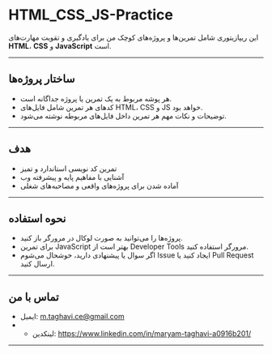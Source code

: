 # HTML_CSS_JS-Practice

این ریپازیتوری شامل تمرین‌ها و پروژه‌های کوچک من برای یادگیری و تقویت مهارت‌های **HTML**، **CSS** و **JavaScript** است.

---

## ساختار پروژه‌ها

- هر پوشه مربوط به یک تمرین یا پروژه جداگانه است.
- کدهای هر تمرین شامل فایل‌های HTML، CSS و JS خواهد بود.
- توضیحات و نکات مهم هر تمرین داخل فایل‌های مربوطه نوشته می‌شود.

---

## هدف

- تمرین کد نویسی استاندارد و تمیز  
- آشنایی با مفاهیم پایه و پیشرفته وب  
- آماده شدن برای پروژه‌های واقعی و مصاحبه‌های شغلی

---

## نحوه استفاده

- پروژه‌ها را می‌توانید به صورت لوکال در مرورگر باز کنید.  
- برای تمرین JavaScript بهتر است از Developer Tools مرورگر استفاده کنید.  
- اگر سوال یا پیشنهادی دارید، خوشحال می‌شوم Issue ایجاد کنید یا Pull Request ارسال کنید.

---

## تماس با من

- ایمیل: m.taghavi.ce@gmail.com
- - لینکدین: https://www.linkedin.com/in/maryam-taghavi-a0916b201/

---
